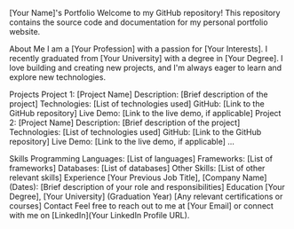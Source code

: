 [Your Name]'s Portfolio
Welcome to my GitHub repository! This repository contains the source code and documentation for my personal portfolio website.

About Me
I am a [Your Profession] with a passion for [Your Interests]. I recently graduated from [Your University] with a degree in [Your Degree]. I love building and creating new projects, and I'm always eager to learn and explore new technologies.

Projects
Project 1: [Project Name]
Description: [Brief description of the project]
Technologies: [List of technologies used]
GitHub: [Link to the GitHub repository]
Live Demo: [Link to the live demo, if applicable]
Project 2: [Project Name]
Description: [Brief description of the project]
Technologies: [List of technologies used]
GitHub: [Link to the GitHub repository]
Live Demo: [Link to the live demo, if applicable]
...

Skills
Programming Languages: [List of languages]
Frameworks: [List of frameworks]
Databases: [List of databases]
Other Skills: [List of other relevant skills]
Experience
[Your Previous Job Title], [Company Name] (Dates): [Brief description of your role and responsibilities]
Education
[Your Degree], [Your University] (Graduation Year)
[Any relevant certifications or courses]
Contact
Feel free to reach out to me at [Your Email] or connect with me on [LinkedIn](Your LinkedIn Profile URL).


